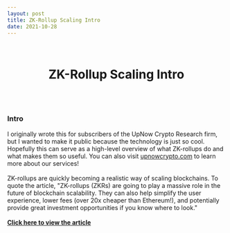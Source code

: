 ```yaml
---
layout: post
title: ZK-Rollup Scaling Intro
date: 2021-10-28
---
```

<br/>
<h1 style="font-weight: bold; text-align: center;">ZK-Rollup Scaling Intro</h1>
<br/>
<br/>
  
### **Intro**
I originally wrote this for subscribers of the UpNow Crypto Research firm, but I wanted to make it public because the technology is just so cool. Hopefully this can serve as a high-level overview of what ZK-rollups do and what makes them so useful. You can also visit <a href="upnowcrypto.com">upnowcrypto.com</a>  to learn more about our services!
<br/>
<br/>
ZK-rollups are quickly becoming a realistic way of scaling blockchains. To quote the article, "ZK-rollups (ZKRs) are going to play a massive role in the future of blockchain scalability. They can also help simplify the user experience, lower fees (over 20x cheaper than Ethereum!), and potentially provide great investment opportunities if you know where to look."
<br/>
<br/>
<a href="/resources/zk_writeup.pdf" style="text-align: center; font-weight: bold">Click here to view the article</a>
<br/>
<br/>
